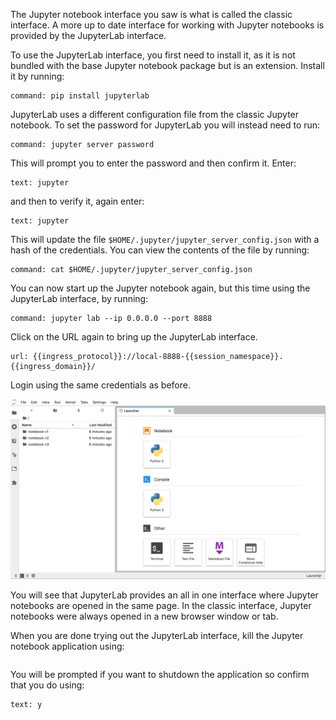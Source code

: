 The Jupyter notebook interface you saw is what is called the classic interface. A more up to date interface for working with Jupyter notebooks is provided by the JupyterLab interface.

To use the JupyterLab interface, you first need to install it, as it is not bundled with the base Jupyter notebook package but is an extension. Install it by running:

```terminal:execute
command: pip install jupyterlab
```

JupyterLab uses a different configuration file from the classic Jupyter notebook. To set the password for JupyterLab you will instead need to run:

```terminal:execute
command: jupyter server password
```

This will prompt you to enter the password and then confirm it. Enter:

```terminal:input
text: jupyter
```

and then to verify it, again enter:

```terminal:input
text: jupyter
```

This will update the file ``$HOME/.jupyter/jupyter_server_config.json`` with a hash of the credentials. You can view the contents of the file by running:

```terminal:execute
command: cat $HOME/.jupyter/jupyter_server_config.json
```

You can now start up the Jupyter notebook again, but this time using the JupyterLab interface, by running:

```terminal:execute
command: jupyter lab --ip 0.0.0.0 --port 8888
```

Click on the URL again to bring up the JupyterLab interface.

```dashboard:open-url
url: {{ingress_protocol}}://local-8888-{{session_namespace}}.{{ingress_domain}}/
```

Login using the same credentials as before.

![JupyterLab Interface](notebook-jupyterlab.png)

You will see that JupyterLab provides an all in one interface where Jupyter notebooks are opened in the same page. In the classic interface, Jupyter notebooks were always opened in a new browser window or tab.

When you are done trying out the JupyterLab interface, kill the Jupyter notebook application using:

```terminal:interrupt
```

You will be prompted if you want to shutdown the application so confirm that you do using:

```terminal:input
text: y
```
